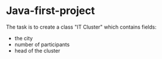 # Java-first-project

The task is to create a class "IT Cluster" which contains fields:
- the city
- number of participants
- head of the cluster

